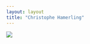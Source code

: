 ```yaml
---
layout: layout
title: "Christophe Hamerling"
---
```


<img src="http://dl.dropbox.com/u/73785/chdotcom/ow2.jpg"/>

<!--
<div id="featured"> 
		<img src="http://dl.dropbox.com/u/73785/chdotcom/ow2.jpg" data-caption="#ow2" />
		<img src="http://dl.dropbox.com/u/73785/chdotcom/flickr.png" data-caption="#photo" />
</div>

<span class="orbit-caption" id="ow2"><strong>Software Developer</strong>, <a href="http://ow2.org">#ow2</a>&nbsp;<a href="http://petals.ow2.org">#petals</a>&nbsp;</span>
<span class="orbit-caption" id="photo"><a href="http://flickr.com/photos/hamerling">#photos</a></span>
-->